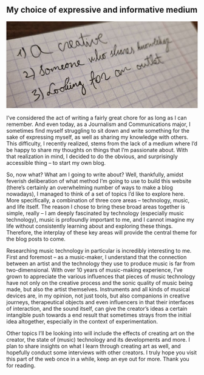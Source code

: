 ## My choice of expressive and informative medium

![Random list on a blank page](https://github.com/zygsnarskis/zygsnarskis.github.io/blob/main/images/post_one.jpg "list")

I’ve considered the act of writing a fairly great chore for as long as I can remember. And even today, as a Journalism and Communications major, I sometimes find myself struggling to sit down and write something for the sake of expressing myself, as well as sharing my knowledge with others. This difficulty, I recently realized, stems from the lack of a medium where I’d be happy to share my thoughts on things that I’m passionate about. With that realization in mind, I decided to do the obvious, and surprisingly accessible thing – to start my own blog. 

So, now what? What am I going to write about? Well, thankfully, amidst feverish deliberation of what method I’m going to use to build this website (there’s certainly an overwhelming number of ways to make a blog nowadays), I managed to think of a set of topics I’d like to explore here. More specifically, a combination of three core areas – technology, music, and life itself. The reason I chose to bring these broad areas together is simple, really – I am deeply fascinated by technology (especially music technology), music is profoundly important to me, and I cannot imagine my life without consistently learning about and exploring these things. Therefore, the interplay of these key areas will provide the central theme for the blog posts to come.

Researching music technology in particular is incredibly interesting to me. First and foremost – as a music-maker, I understand that the connection between an artist and the technology they use to produce music is far from two-dimensional. With over 10 years of music-making experience, I’ve grown to appreciate the various influences that pieces of music technology have not only on the creative process and the sonic quality of music being made, but also the artist themselves. Instruments and all kinds of musical devices are, in my opinion, not just tools, but also companions in creative journeys, therapeutical objects and even influencers in that their interfaces of interaction, and the sound itself, can give the creator’s ideas a certain intangible push towards a end result that sometimes strays from the initial idea altogether, especially in the context of experimentation. 

Other topics I’ll be looking into will include the effects of creating art on the creator, the state of (music) technology and its developments and more. I plan to share insights on what I learn through creating art as well, and hopefully conduct some interviews with other creators. I truly hope you visit this part of the web once in a while, keep an eye out for more. Thank you for reading.
